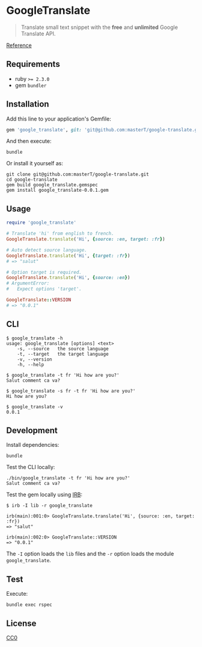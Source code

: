 # GoogleTranslate

> Translate small text snippet with the **free** and **unlimited** Google Translate API.

[Reference](https://ctrlq.org/code/19909-google-translate-api)

## Requirements

- ruby `>= 2.3.0`
- gem `bundler`

## Installation

Add this line to your application's Gemfile:

```ruby
gem 'google_translate', git: 'git@github.com:masterT/google-translate.git'
```

And then execute:

```shell
bundle
```

Or install it yourself as:

```shell
git clone git@github.com:masterT/google-translate.git
cd google-translate 
gem build google_translate.gemspec
gem install google_translate-0.0.1.gem
```

## Usage

```ruby
require 'google_translate'

# Translate 'hi' from english to french.
GoogleTranslate.translate('Hi', {source: :en, target: :fr})

# Auto detect source language.
GoogleTranslate.translate('Hi', {target: :fr})
# => "salut"

# Option target is required.
GoogleTranslate.translate('Hi', {source: :en})
# ArgumentError:
#   Expect options 'target'.

GoogleTranslate::VERSION
# => "0.0.1"
```

## CLI

```
$ google_translate -h
usage: google_translate [options] <text>
    -s, --source   the source language
    -t, --target   the target language
    -v, --version
    -h, --help
    
$ google_translate -t fr 'Hi how are you?'
Salut comment ca va?

$ google_translate -s fr -t fr 'Hi how are you?'
Hi how are you?  

$ google_translate -v
0.0.1
```

## Development

Install dependencies:

```shell
bundle
```

Test the CLI locally:

```shell
./bin/google_translate -t fr 'Hi how are you?'
Salut comment ca va?
```

Test the gem locally using [IRB](https://ruby-doc.org/stdlib-2.4.3/libdoc/irb/rdoc/IRB.html):

```
$ irb -I lib -r google_translate

irb(main):001:0> GoogleTranslate.translate('Hi', {source: :en, target: :fr})
=> "salut"

irb(main):002:0> GoogleTranslate::VERSION
=> "0.0.1"
```

The `-I` option loads the `lib` files and the `-r` option loads the module `google_translate`. 

## Test

Execute:

```shell
bundle exec rspec
```

## License

[CC0](https://creativecommons.org/share-your-work/public-domain/cc0/)
